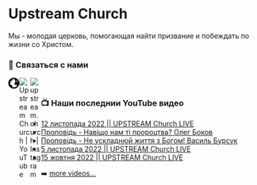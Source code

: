 # Upstream Church

Мы - молодая церковь, помогающая найти призвание и побеждать по жизни со Христом.

### 👥 Связаться с нами

[<img align="left" alt="upstream.life" width="22px" src="https://raw.githubusercontent.com/iconic/open-iconic/master/svg/globe.svg" />][website]
[<img align="left" alt="UpstreamChurch | YouTube" width="22px" src="https://cdn.jsdelivr.net/npm/simple-icons@v3/icons/youtube.svg" />][youtube]
[<img align="left" alt="upstream.church | Instagram" width="22px" src="https://cdn.jsdelivr.net/npm/simple-icons@v3/icons/instagram.svg" />][instagram]

<br />

### 📺 Наши последнии YouTube видео
<!-- YOUTUBE:START -->
- [12 листопада 2022 || UPSTREAM Church LIVE](https://www.youtube.com/watch?v=RbfQ13jPsJQ)
- [Проповідь - Навіщо нам ті пророцтва? Олег Боков](https://www.youtube.com/watch?v=Z_Xvkk7HWhM)
- [Проповідь - Не ускладнюй життя з Богом! Василь Бурсук](https://www.youtube.com/watch?v=mDCvuvFy6d8)
- [5 листопада 2022 || UPSTREAM Church LIVE](https://www.youtube.com/watch?v=zzV-s__gPLI)
- [15 жовтня 2022 || UPSTREAM Church LIVE](https://www.youtube.com/watch?v=C9c-r8crkUs)
<!-- YOUTUBE:END -->

➡️ [more videos...](https://youtube.com/UpstreamChurch)

[website]: https://upstream.life/
[youtube]: https://youtube.com/UpstreamChurch
[instagram]: https://www.instagram.com/upstream.church
